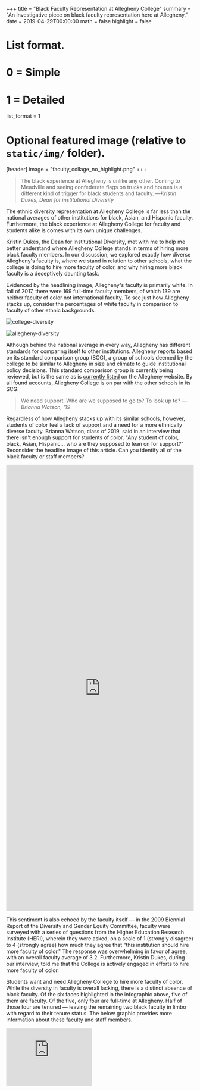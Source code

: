 +++
title = "Black Faculty Representation at Allegheny College"
summary = "An investigative piece on black faculty representation here at Allegheny."
date = 2019-04-29T00:00:00
math = false
highlight = false

# List format.
#   0 = Simple
#   1 = Detailed
list_format = 1

# Optional featured image (relative to `static/img/` folder).
[header]
image = "faculty_collage_no_highlight.png"
+++

> The black experience at Allegheny is unlike any other. Coming to Meadville and
> seeing confederate flags on trucks and houses is a different kind of trigger
> for black students and faculty. —<cite>Kristin Dukes, Dean for institutional
Diversity</cite>

The ethnic diversity representation at Allegheny College is far less than the
national averages of other institutions for black, Asian, and Hispanic faculty.
Furthermore, the black experience at Allegheny College for faculty and students
alike is comes with its own unique challenges.

Kristin Dukes, the Dean for Institutional Diversity, met with me to help me
better understand where Allegheny College stands in terms of hiring more black
faculty members. In our discussion, we explored exactly how diverse Allegheny's
faculty is, where we stand in relation to other schools, what the college is
doing to hire more faculty of color, and why hiring more black faculty is a
deceptively daunting task.

Evidenced by the headlining image, Allegheny's faculty is primarily white. In
fall of 2017, there were 169 full-time faculty members, of which 139 are neither
faculty of color not international faculty. To see just how Allegheny stacks up,
consider the percentages of white faculty in comparison to faculty of other
ethnic backgrounds.

![college-diversity](/img/Representation.png)

![allegheny-diversity](/img/Ethnic-Diversity-of-Allegheny-Faculty.png)

Although behind the national average in every way, Allegheny has different
standards for comparing itself to other institutions. Allegheny reports based
on its standard comparison group (SCG), a group of schools deemed by the college
to be similar to Allegheny in size and climate to guide institutional policy
decisions. This standard comparison group is currently being reviewed, but is
the same as is
[currently listed](https://sites.allegheny.edu/institutionalresearch/surveys/)
on the Allegheny website. By all found accounts, Allegheny College is on par
with the other schools in its SCG.

> We need support. Who are we supposed to go to? To look up to? —<cite>Brianna Watson, '19</cite>

Regardless of how Allegheny stacks up with its similar schools, however,
students of color feel a lack of support and a need for a more ethnically
diverse faculty. Brianna Watson, class of 2019, said in an interview that there
isn't enough support for students of color. "Any student of color, black,
Asian, Hispanic... who are they supposed to lean on for support?" Reconsider the
headline image of this article. Can you identify all of the black faculty or
staff members?

<iframe frameborder="0" class="juxtapose" width="100%" height="1200" src="https://cdn.knightlab.com/libs/juxtapose/latest/embed/index.html?uid=10dc23e4-6fa1-11e9-8106-0edaf8f81e27"></iframe>

This sentiment is also echoed by the faculty itself — in the 2009 Biennial
Report of the Diversity and Gender Equity Committee, faculty were surveyed with
a series of questions from the Higher Education Research Institute (HERI),
wherein they were asked, on a scale of 1 (strongly disagree) to 4 (strongly
agree) how much they agree that "this institution should hire more faculty of
color." The response was overwhelming in favor of agree, with an overall
faculty average of 3.2. Furthermore, Kristin Dukes, during our interview, told
me that the College is actively engaged in efforts to hire more faculty of
color.

Students want and need Allegheny College to hire more faculty of color. While
the diversity in faculty is overall lacking, there is a distinct absence of
black faculty. Of the six faces highlighted in the infographic above, five of
them are faculty. Of the five, only four are full-time at Allegheny. Half of
those four are tenured — leaving the remaining two black faculty in limbo with
regard to their tenure status. The below graphic provides more information about
these faculty and staff members.

<iframe width="230" height="155" src="https://www.thinglink.com/card/1181889690832207874" frameborder="0" allowfullscreen></iframe>
<!--- <script async src="//cdn.thinglink.me/jse/responsive.js"></script> --->

